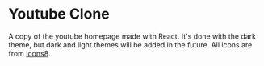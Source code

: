 # Youtube Clone
A copy of the youtube homepage made with React. It's done with the dark theme, but dark and light themes 
will be added in the future. All icons are from [Icons8](https://icons8.com).
